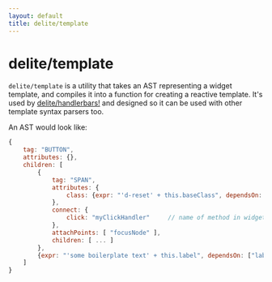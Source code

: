 ```yaml
---
layout: default
title: delite/template
---
```


# delite/template

`delite/template` is a utility that takes an AST representing a widget template, and compiles it into
a function for creating a reactive template.  It's used by [delite/handlerbars!](handlebars.html) and designed
so it can be used with other template syntax parsers too.

An AST would look like:

```js
{
	tag: "BUTTON",
	attributes: {},
	children: [
		{
			tag: "SPAN",
			attributes: {
				class: {expr: "'d-reset' + this.baseClass", dependsOn: ["baseClass"]}
			},
			connect: {
				click: "myClickHandler"		// name of method in widget to call on click event
			},
			attachPoints: [ "focusNode" ],
			children: [ ... ]
		},
		{expr: "'some boilerplate text' + this.label", dependsOn: ["label"]}
	]
}
```
